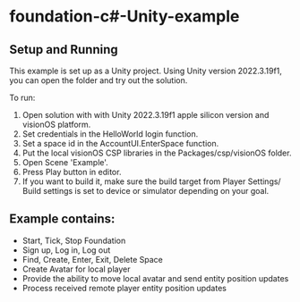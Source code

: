 # foundation-c#-Unity-example

## Setup and Running
This example is set up as a Unity project. Using Unity version 2022.3.19f1, you can open the folder and try out the solution.

To run:

1. Open solution with with Unity 2022.3.19f1 apple silicon version and visionOS platform.
2. Set credentials in the HelloWorld login function.
3. Set a space id in the AccountUI.EnterSpace function.
4. Put the local visionOS CSP libraries in the Packages/csp/visionOS folder.
5. Open Scene 'Example'.
6. Press Play button in editor.
7. If you want to build it, make sure the build target from Player Settings/ Build settings is set to device or simulator depending on your goal.

## Example contains: 
- Start, Tick, Stop Foundation
- Sign up, Log in, Log out
- Find, Create, Enter, Exit, Delete Space
- Create Avatar for local player
- Provide the ability to move local avatar and send entity position updates
- Process received remote player entity position updates
